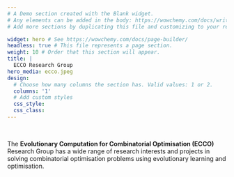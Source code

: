 ```yaml
---
# A Demo section created with the Blank widget.
# Any elements can be added in the body: https://wowchemy.com/docs/writing-markdown-latex/
# Add more sections by duplicating this file and customizing to your requirements.

widget: hero # See https://wowchemy.com/docs/page-builder/
headless: true # This file represents a page section.
weight: 10 # Order that this section will appear.
title: |
  ECCO Research Group
hero_media: ecco.jpeg
design:
  # Choose how many columns the section has. Valid values: 1 or 2.
  columns: '1'
  # Add custom styles
  css_style:
  css_class:
---
```


<br>

The **Evolutionary Computation for Combinatorial Optimisation (ECCO)** Research Group has a wide range of research interests and projects in solving combinatorial optimisation problems using evolutionary learning and optimisation.

<!-- The **Evolutionary Computation for Combinatorial Optimisation (ECCO)** Research Group 
is a sub-group under the <a href="https://ecs.victoria.ac.nz/Groups/ECRG/">Evolutionary Computation Research Group</a> in Victoria University of Wellington, New Zealand. 

The group has a wide range of research interests and projects in solving combinatorial optimisation problems using evolutionary computation, including evolutionary vehicle/arc routing, job shop scheduling, cloud resource allocation, Web service composition. -->

<!-- The **Wowchemy Research Group** has been a center of excellence for Artificial Intelligence research, teaching, and practice since its founding in 2016. -->
